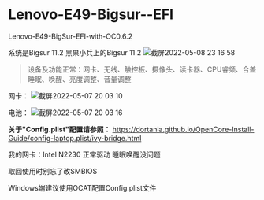 # Lenovo-E49-Bigsur--EFI

 Lenovo-E49-BigSur-EFI-with-OC0.6.2
 
 系统是Bigsur 11.2 黑果小兵上的Bigsur 11.2
 ![截屏2022-05-08 23 16 58](https://user-images.githubusercontent.com/95116110/167303028-50fa031d-bfc0-4e18-9a40-c1afc0c38e64.png)


>设备及功能正常：网卡、无线、触控板、摄像头、读卡器、CPU睿频、合盖睡眠、唤醒、亮度调整、音量调整

网卡：
![截屏2022-05-07 20 03 10](https://user-images.githubusercontent.com/95116110/167302924-6ad63a92-4ed0-40a5-930d-9f54b228688f.png)

电池：
![截屏2022-05-07 20 03 16](https://user-images.githubusercontent.com/95116110/167302936-0b375026-73ff-46c7-ad40-594dbd50d9b6.png)

**关于"Config.plist"配置请参照：**
https://dortania.github.io/OpenCore-Install-Guide/config-laptop.plist/ivy-bridge.html

我的网卡：Intel N2230 正常驱动 睡眠唤醒没问题

取回使用时别忘了改SMBIOS 

Windows端建议使用OCAT配置Config.plist文件
